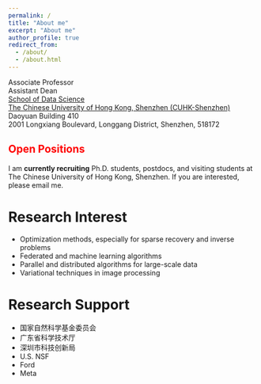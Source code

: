 ```yaml
---
permalink: /
title: "About me"
excerpt: "About me"
author_profile: true
redirect_from: 
  - /about/
  - /about.html
---
```


Associate Professor<br>
Assistant Dean<br>
[School of Data Science](https://sds.cuhk.edu.cn)<br>
[The Chinese University of Hong Kong, Shenzhen (CUHK-Shenzhen)](https://www.cuhk.edu.cn/en)<br>
Daoyuan Building 410<br>
2001 Longxiang Boulevard, Longgang District, Shenzhen, 518172


<!--Associate Professor (on leave from August 2022)\
[Department of Computational Mathematics, Science and Engineering (CMSE)](https://cmse.msu.edu/)\
[Department of Mathematics](https://math.msu.edu/)\
[Michigan State University](https://msu.edu/)-->


<h2 style="color:red;">Open Positions</h2>
  
I am **currently recruiting** Ph.D. students, postdocs, and visiting students at The Chinese University of Hong Kong, Shenzhen. If you are interested, please email me.


Research Interest
===
+ Optimization methods, especially for sparse recovery and inverse problems
+ Federated and machine learning algorithms
+ Parallel and distributed algorithms for large-scale data
+ Variational techniques in image processing

Research Support 
=== 
+ 国家自然科学基金委员会
+ 广东省科学技术厅
+ 深圳市科技创新局
+ U.S. NSF
+ Ford
+ Meta
